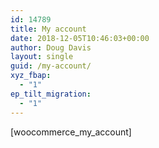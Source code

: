 ```yaml
---
id: 14789
title: My account
date: 2018-12-05T10:46:03+00:00
author: Doug Davis
layout: single
guid: /my-account/
xyz_fbap:
  - "1"
ep_tilt_migration:
  - "1"
---
```

[woocommerce\_my\_account]
